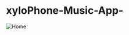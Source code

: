 # xyloPhone-Music-App-

![Home](https://github.com/swapnilj1234/xyloPhone-Music-App-/blob/master/Screenshot%202020-10-20%20at%204.10.07%20PM.png)
